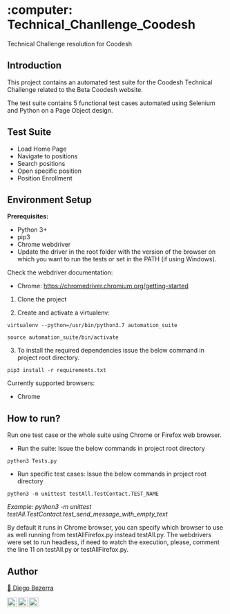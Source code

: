 <h1 align="left">:computer: Technical_Chanllenge_Coodesh  </h1>

Technical Challenge resolution for Coodesh

## Introduction
This project contains an automated test suite for the Coodesh Technical Challenge related to the Beta Coodesh website. 

The test suite contains 5 functional test cases automated using Selenium and Python on a Page Object design. 

## Test Suite

* Load Home Page
* Navigate to positions
* Search positions
* Open specific position
* Position Enrollment


## Environment Setup
**Prerequisites:** 
* Python 3+ 
* pip3
* Chrome webdriver
* Update the driver in the root folder with the version of the browser on which you want to run the tests or set in the PATH (if using Windows).

Check the webdriver documentation:
- Chrome: https://chromedriver.chromium.org/getting-started


1. Clone the project

2. Create and activate a virtualenv:
```
virtualenv --python=/usr/bin/python3.7 automation_suite 
```
```
source automation_suite/bin/activate
```

3. To install the required dependencies issue the below command in project root directory.
```
pip3 install -r requirements.txt
```

Currently supported browsers:
- Chrome


## How to run?

Run one test case or the whole suite using Chrome or Firefox web browser.

- Run the suite:
Issue the below commands in project root directory
```
python3 Tests.py
```

- Run specific test cases: 
Issue the below commands in project root directory
```
python3 -m unittest testAll.TestContact.TEST_NAME
```
_Example: python3 -m unittest testAll.TestContact.test_send_message_with_empty_text_

By default it runs in Chrome browser, you can specify which browser to use as well running from testAllFirefox.py instead testAll.py.
The webdrivers were set to run headless, if need to watch the execution, please, comment the line 11 on testAll.py or testAllFirefox.py.


## Author
<a target="_blank" href="https://github.com/diegohdb/diegohdb">👤 Diego Bezerra </a>

<a target="_blank" href="https://www.linkedin.com/in/diegohdb/">
  <img align="left" alt="LinkdeIN" width="22px" src="https://cdn.jsdelivr.net/npm/simple-icons@v3/icons/linkedin.svg" />
</a>
<a target="_blank" href="https://www.instagram.com/diegohdb/">
  <img align="left" alt="Instagram" width="22px" src="https://cdn.jsdelivr.net/npm/simple-icons@v3/icons/instagram.svg" />
</a>
<a target="_blank" href="mailto:diegohdb@gmail.com">
  <img align="left" alt="Gmail" width="22px" src="https://cdn.jsdelivr.net/npm/simple-icons@v3/icons/gmail.svg" />
</a>


